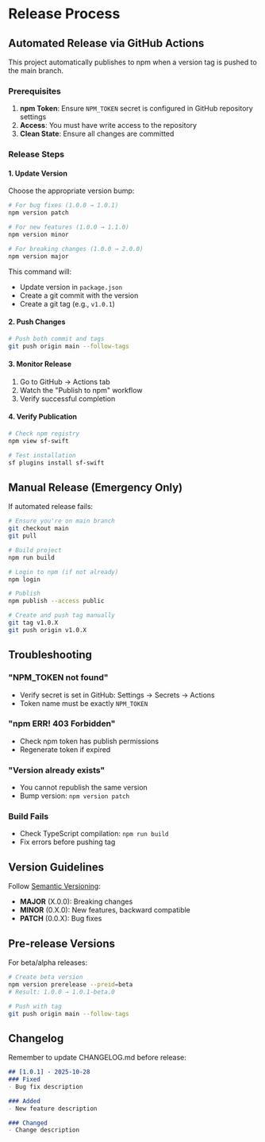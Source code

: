 # Release Process

## Automated Release via GitHub Actions

This project automatically publishes to npm when a version tag is pushed to the main branch.

### Prerequisites

1. **npm Token**: Ensure `NPM_TOKEN` secret is configured in GitHub repository settings
2. **Access**: You must have write access to the repository
3. **Clean State**: Ensure all changes are committed

### Release Steps

#### 1. Update Version

Choose the appropriate version bump:

```bash
# For bug fixes (1.0.0 → 1.0.1)
npm version patch

# For new features (1.0.0 → 1.1.0)
npm version minor

# For breaking changes (1.0.0 → 2.0.0)
npm version major
```

This command will:
- Update version in `package.json`
- Create a git commit with the version
- Create a git tag (e.g., `v1.0.1`)

#### 2. Push Changes

```bash
# Push both commit and tags
git push origin main --follow-tags
```

#### 3. Monitor Release

1. Go to GitHub → Actions tab
2. Watch the "Publish to npm" workflow
3. Verify successful completion

#### 4. Verify Publication

```bash
# Check npm registry
npm view sf-swift

# Test installation
sf plugins install sf-swift
```

## Manual Release (Emergency Only)

If automated release fails:

```bash
# Ensure you're on main branch
git checkout main
git pull

# Build project
npm run build

# Login to npm (if not already)
npm login

# Publish
npm publish --access public

# Create and push tag manually
git tag v1.0.X
git push origin v1.0.X
```

## Troubleshooting

### "NPM_TOKEN not found"
- Verify secret is set in GitHub: Settings → Secrets → Actions
- Token name must be exactly `NPM_TOKEN`

### "npm ERR! 403 Forbidden"
- Check npm token has publish permissions
- Regenerate token if expired

### "Version already exists"
- You cannot republish the same version
- Bump version: `npm version patch`

### Build Fails
- Check TypeScript compilation: `npm run build`
- Fix errors before pushing tag

## Version Guidelines

Follow [Semantic Versioning](https://semver.org/):

- **MAJOR** (X.0.0): Breaking changes
- **MINOR** (0.X.0): New features, backward compatible
- **PATCH** (0.0.X): Bug fixes

## Pre-release Versions

For beta/alpha releases:

```bash
# Create beta version
npm version prerelease --preid=beta
# Result: 1.0.0 → 1.0.1-beta.0

# Push with tag
git push origin main --follow-tags
```

## Changelog

Remember to update CHANGELOG.md before release:

```markdown
## [1.0.1] - 2025-10-28
### Fixed
- Bug fix description

### Added
- New feature description

### Changed
- Change description
```
